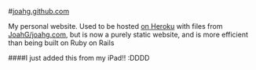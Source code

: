 #[joahg.github.com](http://www.joahg.com)

My personal website. Used to be hosted [on Heroku](http://joahg.herokuapp.com) with files from [JoahG/joahg.com](https://github.com/JoahG/joahg.com), but is now a purely static website, and is more efficient than being built on Ruby on Rails

####I just added this from my iPad!! :DDDD